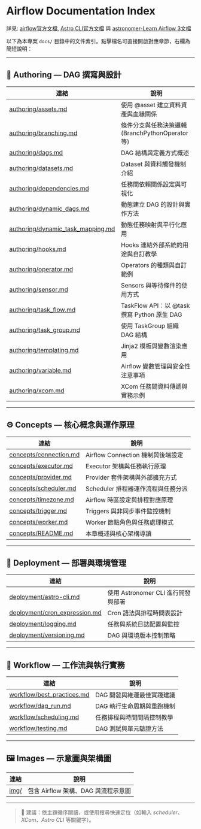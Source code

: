 # Airflow Documentation Index

詳見: [airflow官方文檔](https://airflow.apache.org/docs/apache-airflow/stable/index.html), [Astro CLI官方文檔](https://www.astronomer.io/docs/astro/cli/overview) 與 [astronomer-Learn Airflow 3文檔](https://www.astronomer.io/docs/learn)

以下為本專案 `docs/` 目錄中的文件索引。點擊檔名可直接開啟對應章節，右欄為簡短說明：

---

## 🧩 Authoring — DAG 撰寫與設計

| 連結                                                                     | 說明                                    |
| ---------------------------------------------------------------------- | ------------------------------------- |
| [authoring/assets.md](authoring/assets.md)                             | 使用 @asset 建立資料資產與血緣關係                 |
| [authoring/branching.md](authoring/branching.md)                       | 條件分支與任務決策邏輯 (BranchPythonOperator 等)  |
| [authoring/dags.md](authoring/dags.md)                                 | DAG 結構與定義方式概述                         |
| [authoring/datasets.md](authoring/datasets.md)                         | Dataset 與資料觸發機制介紹                     |
| [authoring/dependencies.md](authoring/dependencies.md)                 | 任務間依賴關係設定與可視化                         |
| [authoring/dynamic_dags.md](authoring/dynamic_dags.md)                 | 動態建立 DAG 的設計與實作方法                     |
| [authoring/dynamic_task_mapping.md](authoring/dynamic_task_mapping.md) | 動態任務映射與平行化應用                          |
| [authoring/hooks.md](authoring/hooks.md)                               | Hooks 連結外部系統的用途與自訂教學                  |
| [authoring/operator.md](authoring/operator.md)                         | Operators 的種類與自訂範例                    |
| [authoring/sensor.md](authoring/sensor.md)                             | Sensors 與等待條件的使用方式                    |
| [authoring/task_flow.md](authoring/task_flow.md)                       | TaskFlow API：以 @task 撰寫 Python 原生 DAG |
| [authoring/task_group.md](authoring/task_group.md)                     | 使用 TaskGroup 組織 DAG 結構                |
| [authoring/templating.md](authoring/templating.md)                     | Jinja2 模板與變數渲染應用                      |
| [authoring/variable.md](authoring/variable.md)                         | Airflow 變數管理與安全性注意事項                  |
| [authoring/xcom.md](authoring/xcom.md)                                 | XCom 任務間資料傳遞與實務示例                     |

---

## ⚙️ Concepts — 核心概念與運作原理

| 連結                                               | 說明                         |
| ------------------------------------------------ | -------------------------- |
| [concepts/connection.md](concepts/connection.md) | Airflow Connection 機制與後端設定 |
| [concepts/executor.md](concepts/executor.md)     | Executor 架構與任務執行原理         |
| [concepts/provider.md](concepts/provider.md)     | Provider 套件架構與外部擴充方式       |
| [concepts/scheduler.md](concepts/scheduler.md)   | Scheduler 排程器運作流程與任務分派     |
| [concepts/timezone.md](concepts/timezone.md)     | Airflow 時區設定與排程對應原理        |
| [concepts/trigger.md](concepts/trigger.md)       | Triggers 與非同步事件監控機制        |
| [concepts/worker.md](concepts/worker.md)         | Worker 節點角色與任務處理模式         |
| [concepts/README.md](concepts/README.md)         | 本章概述與核心架構導讀                |

---

## 🚀 Deployment — 部署與環境管理

| 連結                                                             | 說明                        |
| -------------------------------------------------------------- | ------------------------- |
| [deployment/astro-cli.md](deployment/astro-cli.md)             | 使用 Astronomer CLI 進行開發與部署 |
| [deployment/cron_expression.md](deployment/cron_expression.md) | Cron 語法與排程時間表設計           |
| [deployment/logging.md](deployment/logging.md)                 | 任務與系統日誌配置與監控              |
| [deployment/versioning.md](deployment/versioning.md)           | DAG 與環境版本控制策略             |

---

## 🔁 Workflow — 工作流與執行實務

| 連結                                                       | 說明              |
| -------------------------------------------------------- | --------------- |
| [workflow/best_practices.md](workflow/best_practices.md) | DAG 開發與維運最佳實踐建議 |
| [workflow/dag_run.md](workflow/dag_run.md)               | DAG 執行生命周期與重跑機制 |
| [workflow/scheduling.md](workflow/scheduling.md)         | 任務排程與時間間隔控制教學   |
| [workflow/testing.md](workflow/testing.md)               | DAG 測試與單元驗證方法   |

---

## 🖼️ Images — 示意圖與架構圖

| 連結           | 說明                       |
| ------------ | ------------------------ |
| [img/](img/) | 包含 Airflow 架構、DAG 與流程示意圖 |

---

> 📘 建議：依主題循序閱讀，或使用搜尋快速定位（如輸入 *scheduler*、*XCom*、*Astro CLI* 等關鍵字）。
